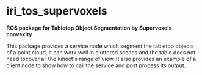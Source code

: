 # iri_tos_supervoxels

**ROS package for Tabletop Object Segmentation by Supervoxels convexity**

This package provides a service node which segment the tabletop objects of a point cloud, it can work well in cluttered scenes and the table does not need tocover all the kinect's range of view. It also provides an example of a client node to show how to call the service and post process its output.

